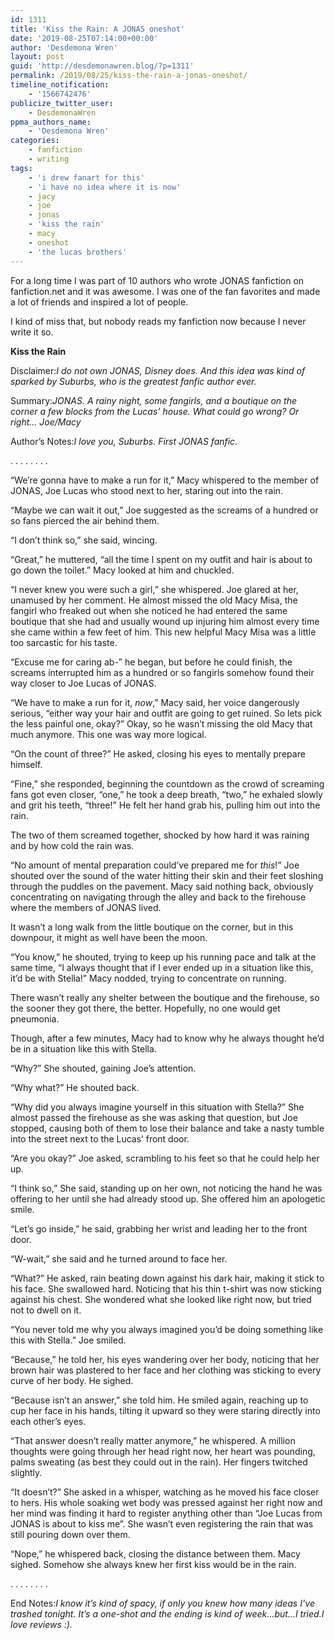 ```yaml
---
id: 1311
title: 'Kiss the Rain: A JONAS oneshot'
date: '2019-08-25T07:14:00+00:00'
author: 'Desdemona Wren'
layout: post
guid: 'http://desdemonawren.blog/?p=1311'
permalink: /2019/08/25/kiss-the-rain-a-jonas-oneshot/
timeline_notification:
    - '1566742476'
publicize_twitter_user:
    - DesdemonaWren
ppma_authors_name:
    - 'Desdemona Wren'
categories:
    - fanfiction
    - writing
tags:
    - 'i drew fanart for this'
    - 'i have no idea where it is now'
    - jacy
    - joe
    - jonas
    - 'kiss the rain'
    - macy
    - oneshot
    - 'the lucas brothers'
---
```


For a long time I was part of 10 authors who wrote JONAS fanfiction on fanfiction.net and it was awesome. I was one of the fan favorites and made a lot of friends and inspired a lot of people.

I kind of miss that, but nobody reads my fanfiction now because I never write it so.

**Kiss the Rain**

Disclaimer:*I do not own JONAS, Disney does. And this idea was kind of sparked by Suburbs, who is the greatest fanfic author ever.*

Summary:*JONAS. A rainy night, some fangirls, and a boutique on the corner a few blocks from the Lucas’ house. What could go wrong? Or right… Joe/Macy*

Author’s Notes:*I love you, Suburbs. First JONAS fanfic.*

. . . . . . . .

“We’re gonna have to make a run for it,” Macy whispered to the member of JONAS, Joe Lucas who stood next to her, staring out into the rain.

“Maybe we can wait it out,” Joe suggested as the screams of a hundred or so fans pierced the air behind them.

“I don’t think so,” she said, wincing.

“Great,” he muttered, “all the time I spent on my outfit and hair is about to go down the toilet.” Macy looked at him and chuckled.

“I never knew you were such a girl,” she whispered. Joe glared at her, unamused by her comment. He almost missed the old Macy Misa, the fangirl who freaked out when she noticed he had entered the same boutique that she had and usually wound up injuring him almost every time she came within a few feet of him. This new helpful Macy Misa was a little too sarcastic for his taste.

“Excuse me for caring ab-” he began, but before he could finish, the screams interrupted him as a hundred or so fangirls somehow found their way closer to Joe Lucas of JONAS.

“We have to make a run for it, *now*,” Macy said, her voice dangerously serious, “either way your hair and outfit are going to get ruined. So lets pick the less painful one, okay?” Okay, so he wasn’t missing the old Macy that much anymore. This one was way more logical.

“On the count of three?” He asked, closing his eyes to mentally prepare himself.

“Fine,” she responded, beginning the countdown as the crowd of screaming fans got even closer, “one,” he took a deep breath, “two,” he exhaled slowly and grit his teeth, “three!” He felt her hand grab his, pulling him out into the rain.

The two of them screamed together, shocked by how hard it was raining and by how cold the rain was.

“No amount of mental preparation could’ve prepared me for *this*!” Joe shouted over the sound of the water hitting their skin and their feet sloshing through the puddles on the pavement. Macy said nothing back, obviously concentrating on navigating through the alley and back to the firehouse where the members of JONAS lived.

It wasn’t a long walk from the little boutique on the corner, but in this downpour, it might as well have been the moon.

“You know,” he shouted, trying to keep up his running pace and talk at the same time, “I always thought that if I ever ended up in a situation like this, it’d be with Stella!” Macy nodded, trying to concentrate on running.

There wasn’t really any shelter between the boutique and the firehouse, so the sooner they got there, the better. Hopefully, no one would get pneumonia.

Though, after a few minutes, Macy had to know why he always thought he’d be in a situation like this with Stella.

“Why?” She shouted, gaining Joe’s attention.

“Why what?” He shouted back.

“Why did you always imagine yourself in this situation with Stella?” She almost passed the firehouse as she was asking that question, but Joe stopped, causing both of them to lose their balance and take a nasty tumble into the street next to the Lucas’ front door.

“Are you okay?” Joe asked, scrambling to his feet so that he could help her up.

“I think so,” She said, standing up on her own, not noticing the hand he was offering to her until she had already stood up. She offered him an apologetic smile.

“Let’s go inside,” he said, grabbing her wrist and leading her to the front door.

“W-wait,” she said and he turned around to face her.

“What?” He asked, rain beating down against his dark hair, making it stick to his face. She swallowed hard. Noticing that his thin t-shirt was now sticking against his chest. She wondered what she looked like right now, but tried not to dwell on it.

“You never told me why you always imagined you’d be doing something like this with Stella.” Joe smiled.

“Because,” he told her, his eyes wandering over her body, noticing that her brown hair was plastered to her face and her clothing was sticking to every curve of her body. He sighed.

“Because isn’t an answer,” she told him. He smiled again, reaching up to cup her face in his hands, tilting it upward so they were staring directly into each other’s eyes.

“That answer doesn’t really matter anymore,” he whispered. A million thoughts were going through her head right now, her heart was pounding, palms sweating (as best they could out in the rain). Her fingers twitched slightly.

“It doesn’t?” She asked in a whisper, watching as he moved his face closer to hers. His whole soaking wet body was pressed against her right now and her mind was finding it hard to register anything other than “Joe Lucas from JONAS is about to kiss me”. She wasn’t even registering the rain that was still pouring down over them.

“Nope,” he whispered back, closing the distance between them. Macy sighed. Somehow she always knew her first kiss would be in the rain.

. . . . . . . .

End Notes:*I know it’s kind of spacy, if only you knew how many ideas I’ve trashed tonight. It’s a one-shot and the ending is kind of week…but…I tried.I love reviews :).*
